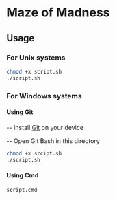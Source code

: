 # Maze of Madness

## Usage

### For Unix systems
```sh
chmod +x script.sh
./script.sh
```

### For Windows systems

#### Using Git

-- Install [Git](https://git-scm.com/downloads/win) on your device 

-- Open Git Bash in this directory

```bash
chmod +x srcipt.sh
./script.sh
```

#### Using Cmd
```cmd
script.cmd
```
